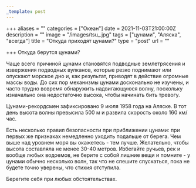 ```yaml
---
_template: post
---
```


+++
aliases = ""
categories = ["Океан"]
date = 2021-11-03T21:00:00Z
description = ""
image = "/images/tsu_.jpg"
tags = ["цунами", "Аляска", "всегда"]
title = "Откуда приходят цунами?"
type = "post"
url = ""

+++
Откуда берутся цунами?  
  
Чаще всего причиной цунами становятся подводные землетрясения и извержения подводных вулканов, которые резко поднимают или опускают морское дно и, как результат, приводят в действие огромные массы воды. До сих пор механизмы цунами досконально не изучены, и часто трудно вовремя обнаружить надвигающуюся волну, поскольку изначально она недостаточно высока, чтобы начинать бить тревогу.  
  
Цунами-рекордсмен зафиксировано 9 июля 1958 года на Аляске. В тот день высота волны превысила 500 м и развила скорость около 160 км/час.  
  
Есть несколько правил безопасности при приближении цунами: при первых же признаках немедленно уходить подальше от берега. Чем выше над уровнем моря вы окажетесь - тем лучше. Желательно, чтобы высота составляла не менее 30-40 метров. Избегайте ручьев, рек и вообще любых водоемов, не берите с собой лишние вещи и помните - у цунами обычно несколько волн, так что не спешите спускаться, пока не будете точно уверены, что стихия отступила.  
  
Берегите себя при любых обстоятельствах.
